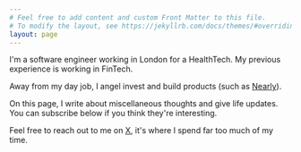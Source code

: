 ```yaml
---
# Feel free to add content and custom Front Matter to this file.
# To modify the layout, see https://jekyllrb.com/docs/themes/#overriding-theme-defaults
layout: page
---
```


I'm a software engineer working in London for a HealthTech. My previous experience is working in FinTech.

Away from my day job, I angel invest and build products (such as [Nearly](https://www.producthunt.com/products/nearly)).

On this page, I write about miscellaneous thoughts and give life updates. You can subscribe below if you think they're interesting.

Feel free to reach out to me on [X](https://x.com/harrymoy), it's where I spend far too much of my time.